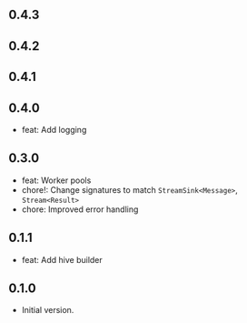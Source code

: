 ## 0.4.3

## 0.4.2

## 0.4.1

## 0.4.0

- feat: Add logging

## 0.3.0

- feat: Worker pools
- chore!: Change signatures to match `StreamSink<Message>`, `Stream<Result>` 
- chore: Improved error handling

## 0.1.1

- feat: Add hive builder

## 0.1.0

- Initial version.
